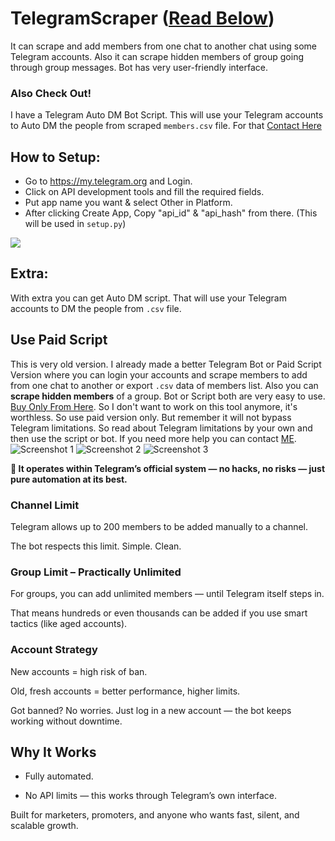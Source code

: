 # TelegramScraper ([Read Below](https://github.com/AbirHasan2005/TelegramScraper#use-paid-script))
It can scrape and add members from one chat to another chat using some Telegram accounts. Also it can scrape hidden members of group going through group messages. Bot has very user-friendly interface.

### Also Check Out!
I have a Telegram Auto DM Bot Script. This will use your Telegram accounts to Auto DM the people from scraped `members.csv` file. For that [Contact Here](https://t.me/AkibHridoy)

## How to Setup:
- Go to https://my.telegram.org and Login.
- Click on API development tools and fill the required fields.
- Put app name you want & select Other in Platform.
- After clicking Create App, Copy "api_id" & "api_hash" from there. (This will be used in `setup.py`)
<p><img src="https://i1.wp.com/python.gotrained.com/wp-content/uploads/2019/01/desc.png?resize=768%2C479&ssl=1"></p>

## Extra:
With extra you can get Auto DM script. That will use your Telegram accounts to DM the people from `.csv` file.

## Use Paid Script
This is very old version. I already made a better Telegram Bot or Paid Script Version where you can login your accounts and scrape members to add from one chat to another or export `.csv` data of members list. Also you can **scrape hidden members** of a group. Bot or Script both are very easy to use. [Buy Only From Here](https://t.me/HireDev/9). So I don't want to work on this tool anymore, it's worthless. So use paid version only. But remember it will not bypass Telegram limitations. So read about Telegram limitations by your own and then use the script or bot. If you need more help you can contact [ME](https://t.me/AkibHridoy).
![Screenshot 1](https://telegra.ph/file/fe4b130c173f77a5909d3.png)
![Screenshot 2](https://telegra.ph/file/b90531cee5277689c659f.png)
![Screenshot 3](https://telegra.ph/file/b4e9fd7d59576b3174b10.png)

**💬 It operates within Telegram’s official system — no hacks, no risks — just pure automation at its best.**


### Channel Limit

Telegram allows up to 200 members to be added manually to a channel.

The bot respects this limit. Simple. Clean.


### Group Limit – Practically Unlimited

For groups, you can add unlimited members — until Telegram itself steps in.

That means hundreds or even thousands can be added if you use smart tactics (like aged accounts).


### Account Strategy

New accounts = high risk of ban.

Old, fresh accounts = better performance, higher limits.

Got banned? No worries. Just log in a new account — the bot keeps working without downtime.


## Why It Works

- Fully automated.

- No API limits — this works through Telegram’s own interface.

Built for marketers, promoters, and anyone who wants fast, silent, and scalable growth.
